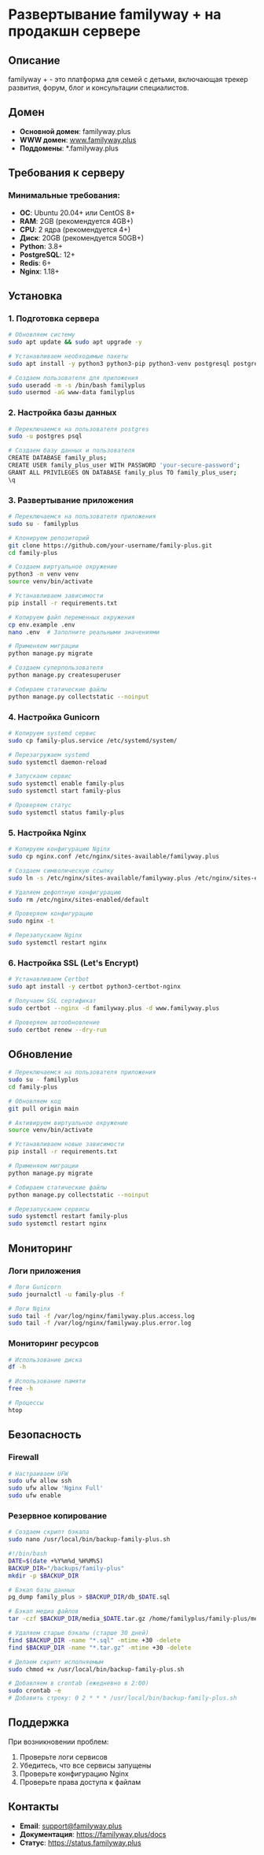 # Развертывание familyway + на продакшн сервере

## Описание
familyway + - это платформа для семей с детьми, включающая трекер развития, форум, блог и консультации специалистов.

## Домен
- **Основной домен**: familyway.plus
- **WWW домен**: www.familyway.plus
- **Поддомены**: *.familyway.plus

## Требования к серверу

### Минимальные требования:
- **ОС**: Ubuntu 20.04+ или CentOS 8+
- **RAM**: 2GB (рекомендуется 4GB+)
- **CPU**: 2 ядра (рекомендуется 4+)
- **Диск**: 20GB (рекомендуется 50GB+)
- **Python**: 3.8+
- **PostgreSQL**: 12+
- **Redis**: 6+
- **Nginx**: 1.18+

## Установка

### 1. Подготовка сервера

```bash
# Обновляем систему
sudo apt update && sudo apt upgrade -y

# Устанавливаем необходимые пакеты
sudo apt install -y python3 python3-pip python3-venv postgresql postgresql-contrib redis-server nginx git

# Создаем пользователя для приложения
sudo useradd -m -s /bin/bash familyplus
sudo usermod -aG www-data familyplus
```

### 2. Настройка базы данных

```bash
# Переключаемся на пользователя postgres
sudo -u postgres psql

# Создаем базу данных и пользователя
CREATE DATABASE family_plus;
CREATE USER family_plus_user WITH PASSWORD 'your-secure-password';
GRANT ALL PRIVILEGES ON DATABASE family_plus TO family_plus_user;
\q
```

### 3. Развертывание приложения

```bash
# Переключаемся на пользователя приложения
sudo su - familyplus

# Клонируем репозиторий
git clone https://github.com/your-username/family-plus.git
cd family-plus

# Создаем виртуальное окружение
python3 -m venv venv
source venv/bin/activate

# Устанавливаем зависимости
pip install -r requirements.txt

# Копируем файл переменных окружения
cp env.example .env
nano .env  # Заполните реальными значениями

# Применяем миграции
python manage.py migrate

# Создаем суперпользователя
python manage.py createsuperuser

# Собираем статические файлы
python manage.py collectstatic --noinput
```

### 4. Настройка Gunicorn

```bash
# Копируем systemd сервис
sudo cp family-plus.service /etc/systemd/system/

# Перезагружаем systemd
sudo systemctl daemon-reload

# Запускаем сервис
sudo systemctl enable family-plus
sudo systemctl start family-plus

# Проверяем статус
sudo systemctl status family-plus
```

### 5. Настройка Nginx

```bash
# Копируем конфигурацию Nginx
sudo cp nginx.conf /etc/nginx/sites-available/familyway.plus

# Создаем символическую ссылку
sudo ln -s /etc/nginx/sites-available/familyway.plus /etc/nginx/sites-enabled/

# Удаляем дефолтную конфигурацию
sudo rm /etc/nginx/sites-enabled/default

# Проверяем конфигурацию
sudo nginx -t

# Перезапускаем Nginx
sudo systemctl restart nginx
```

### 6. Настройка SSL (Let's Encrypt)

```bash
# Устанавливаем Certbot
sudo apt install -y certbot python3-certbot-nginx

# Получаем SSL сертификат
sudo certbot --nginx -d familyway.plus -d www.familyway.plus

# Проверяем автообновление
sudo certbot renew --dry-run
```

## Обновление

```bash
# Переключаемся на пользователя приложения
sudo su - familyplus
cd family-plus

# Обновляем код
git pull origin main

# Активируем виртуальное окружение
source venv/bin/activate

# Устанавливаем новые зависимости
pip install -r requirements.txt

# Применяем миграции
python manage.py migrate

# Собираем статические файлы
python manage.py collectstatic --noinput

# Перезапускаем сервисы
sudo systemctl restart family-plus
sudo systemctl restart nginx
```

## Мониторинг

### Логи приложения
```bash
# Логи Gunicorn
sudo journalctl -u family-plus -f

# Логи Nginx
sudo tail -f /var/log/nginx/familyway.plus.access.log
sudo tail -f /var/log/nginx/familyway.plus.error.log
```

### Мониторинг ресурсов
```bash
# Использование диска
df -h

# Использование памяти
free -h

# Процессы
htop
```

## Безопасность

### Firewall
```bash
# Настраиваем UFW
sudo ufw allow ssh
sudo ufw allow 'Nginx Full'
sudo ufw enable
```

### Резервное копирование
```bash
# Создаем скрипт бэкапа
sudo nano /usr/local/bin/backup-family-plus.sh

#!/bin/bash
DATE=$(date +%Y%m%d_%H%M%S)
BACKUP_DIR="/backups/family-plus"
mkdir -p $BACKUP_DIR

# Бэкап базы данных
pg_dump family_plus > $BACKUP_DIR/db_$DATE.sql

# Бэкап медиа файлов
tar -czf $BACKUP_DIR/media_$DATE.tar.gz /home/familyplus/family-plus/media/

# Удаляем старые бэкапы (старше 30 дней)
find $BACKUP_DIR -name "*.sql" -mtime +30 -delete
find $BACKUP_DIR -name "*.tar.gz" -mtime +30 -delete

# Делаем скрипт исполняемым
sudo chmod +x /usr/local/bin/backup-family-plus.sh

# Добавляем в crontab (ежедневно в 2:00)
sudo crontab -e
# Добавить строку: 0 2 * * * /usr/local/bin/backup-family-plus.sh
```

## Поддержка

При возникновении проблем:
1. Проверьте логи сервисов
2. Убедитесь, что все сервисы запущены
3. Проверьте конфигурацию Nginx
4. Проверьте права доступа к файлам

## Контакты

- **Email**: support@familyway.plus
- **Документация**: https://familyway.plus/docs
- **Статус**: https://status.familyway.plus



